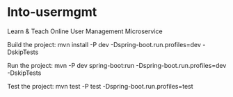 # lnto-usermgmt
Learn &amp; Teach Online User Management Microservice

Build the project:
mvn install -P dev -Dspring-boot.run.profiles=dev -DskipTests

Run the project:
mvn -P dev spring-boot:run -Dspring-boot.run.profiles=dev -DskipTests

Test the project:
mvn test  -P test -Dspring-boot.run.profiles=test